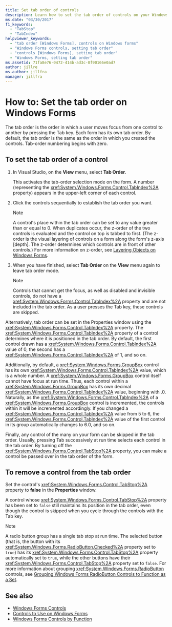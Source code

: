 ```yaml
---
title: Set tab order of controls
description: Learn how to set the tab order of controls on your Windows Forms. Set the tab order with Visual Studio or using the TabIndex property in the Properties window.
ms.date: "03/30/2017"
f1_keywords:
  - "TabStop"
  - "TabIndex"
helpviewer_keywords:
  - "tab order [Windows Forms], controls on Windows forms"
  - "Windows Forms controls, setting tab order"
  - "controls [Windows Forms], setting tab order"
  - "Windows Forms, setting tab order"
ms.assetid: 71fa8e76-0472-414b-ad3c-0f90166e0ad7
author: jillre
ms.author: jillfra
manager: jillfra
---
```

# How to: Set the tab order on Windows Forms

The tab order is the order in which a user moves focus from one control to another by pressing the Tab key. Each form has its own tab order. By default, the tab order is the same as the order in which you created the controls. Tab-order numbering begins with zero.

## To set the tab order of a control

1. In Visual Studio, on the **View** menu, select **Tab Order**.

   This activates the tab-order selection mode on the form. A number (representing the <xref:System.Windows.Forms.Control.TabIndex%2A> property) appears in the upper-left corner of each control.

2. Click the controls sequentially to establish the tab order you want.

   > [!NOTE]
   > A control's place within the tab order can be set to any value greater than or equal to 0. When duplicates occur, the z-order of the two controls is evaluated and the control on top is tabbed to first. (The z-order is the visual layering of controls on a form along the form's z-axis [depth]. The z-order determines which controls are in front of other controls.) For more information on z-order, see [Layering Objects on Windows Forms](how-to-layer-objects-on-windows-forms.md).

3. When you have finished, select **Tab Order** on the **View** menu again to leave tab order mode.

   > [!NOTE]
   > Controls that cannot get the focus, as well as disabled and invisible controls, do not have a <xref:System.Windows.Forms.Control.TabIndex%2A> property and are not included in the tab order. As a user presses the Tab key, these controls are skipped.

Alternatively, tab order can be set in the Properties window using the <xref:System.Windows.Forms.Control.TabIndex%2A> property. The <xref:System.Windows.Forms.Control.TabIndex%2A> property of a control determines where it is positioned in the tab order. By default, the first control drawn has a <xref:System.Windows.Forms.Control.TabIndex%2A> value of 0, the second has a <xref:System.Windows.Forms.Control.TabIndex%2A> of 1, and so on.

Additionally, by default, a <xref:System.Windows.Forms.GroupBox> control has its own <xref:System.Windows.Forms.Control.TabIndex%2A> value, which is a whole number. A <xref:System.Windows.Forms.GroupBox> control itself cannot have focus at run time. Thus, each control within a <xref:System.Windows.Forms.GroupBox> has its own decimal <xref:System.Windows.Forms.Control.TabIndex%2A> value, beginning with .0. Naturally, as the <xref:System.Windows.Forms.Control.TabIndex%2A> of a <xref:System.Windows.Forms.GroupBox> control is incremented, the controls within it will be incremented accordingly. If you changed a <xref:System.Windows.Forms.Control.TabIndex%2A> value from 5 to 6, the <xref:System.Windows.Forms.Control.TabIndex%2A> value of the first control in its group automatically changes to 6.0, and so on.

Finally, any control of the many on your form can be skipped in the tab order. Usually, pressing Tab successively at run time selects each control in the tab order. By turning off the <xref:System.Windows.Forms.Control.TabStop%2A> property, you can make a control be passed over in the tab order of the form.

## To remove a control from the tab order

Set the control's <xref:System.Windows.Forms.Control.TabStop%2A> property to **false** in the **Properties** window.

A control whose <xref:System.Windows.Forms.Control.TabStop%2A> property has been set to `false` still maintains its position in the tab order, even though the control is skipped when you cycle through the controls with the Tab key.

> [!NOTE]
> A radio button group has a single tab stop at run time. The selected button (that is, the button with its <xref:System.Windows.Forms.RadioButton.Checked%2A> property set to `true`) has its <xref:System.Windows.Forms.Control.TabStop%2A> property automatically set to `true`, while the other buttons have their <xref:System.Windows.Forms.Control.TabStop%2A> property set to `false`. For more information about grouping <xref:System.Windows.Forms.RadioButton> controls, see [Grouping Windows Forms RadioButton Controls to Function as a Set](how-to-group-windows-forms-radiobutton-controls-to-function-as-a-set.md).

## See also

- [Windows Forms Controls](index.md)
- [Controls to Use on Windows Forms](controls-to-use-on-windows-forms.md)
- [Windows Forms Controls by Function](windows-forms-controls-by-function.md)

